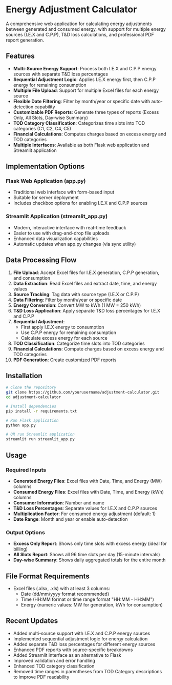 # Energy Adjustment Calculator

A comprehensive web application for calculating energy adjustments between generated and consumed energy, with support for multiple energy sources (I.E.X and C.P.P), T&D loss calculations, and professional PDF report generation.

## Features

- **Multi-Source Energy Support**: Process both I.E.X and C.P.P energy sources with separate T&D loss percentages
- **Sequential Adjustment Logic**: Applies I.E.X energy first, then C.P.P energy for remaining consumption
- **Multiple File Upload**: Support for multiple Excel files for each energy source
- **Flexible Date Filtering**: Filter by month/year or specific date with auto-detection capability
- **Customizable PDF Reports**: Generate three types of reports (Excess Only, All Slots, Day-wise Summary)
- **TOD Category Classification**: Categorizes time slots into TOD categories (C1, C2, C4, C5)
- **Financial Calculations**: Computes charges based on excess energy and TOD categories
- **Multiple Interfaces**: Available as both Flask web application and Streamlit application

## Implementation Options

### Flask Web Application (app.py)
- Traditional web interface with form-based input
- Suitable for server deployment
- Includes checkbox options for enabling I.E.X and C.P.P sources

### Streamlit Application (streamlit_app.py)
- Modern, interactive interface with real-time feedback
- Easier to use with drag-and-drop file uploads
- Enhanced data visualization capabilities
- Automatic updates when app.py changes (via sync utility)

## Data Processing Flow

1. **File Upload**: Accept Excel files for I.E.X generation, C.P.P generation, and consumption
2. **Data Extraction**: Read Excel files and extract date, time, and energy values
3. **Source Tracking**: Tag data with source type (I.E.X or C.P.P)
4. **Data Filtering**: Filter by month/year or specific date
5. **Energy Conversion**: Convert MW to kWh (1 MW = 250 kWh)
6. **T&D Loss Application**: Apply separate T&D loss percentages for I.E.X and C.P.P
7. **Sequential Adjustment**:
   - First apply I.E.X energy to consumption
   - Use C.P.P energy for remaining consumption
   - Calculate excess energy for each source
8. **TOD Classification**: Categorize time slots into TOD categories
9. **Financial Calculations**: Compute charges based on excess energy and TOD categories
10. **PDF Generation**: Create customized PDF reports

## Installation

```bash
# Clone the repository
git clone https://github.com/yourusername/adjustment-calculator.git
cd adjustment-calculator

# Install dependencies
pip install -r requirements.txt

# Run Flask application
python app.py

# OR run Streamlit application
streamlit run streamlit_app.py
```

## Usage

### Required Inputs
- **Generated Energy Files**: Excel files with Date, Time, and Energy (MW) columns
- **Consumed Energy Files**: Excel files with Date, Time, and Energy (kWh) columns
- **Consumer Information**: Number and name
- **T&D Loss Percentages**: Separate values for I.E.X and C.P.P sources
- **Multiplication Factor**: For consumed energy adjustment (default: 1)
- **Date Range**: Month and year or enable auto-detection

### Output Options
- **Excess Only Report**: Shows only time slots with excess energy (ideal for billing)
- **All Slots Report**: Shows all 96 time slots per day (15-minute intervals)
- **Day-wise Summary**: Shows daily aggregated totals for the entire month

## File Format Requirements

- Excel files (.xlsx, .xls) with at least 3 columns:
  - Date (dd/mm/yyyy format recommended)
  - Time (HH:MM format or time range format "HH:MM - HH:MM")
  - Energy (numeric values: MW for generation, kWh for consumption)

## Recent Updates

- Added multi-source support with I.E.X and C.P.P energy sources
- Implemented sequential adjustment logic for energy calculation
- Added separate T&D loss percentages for different energy sources
- Enhanced PDF reports with source-specific breakdowns
- Added Streamlit interface as an alternative to Flask
- Improved validation and error handling
- Enhanced TOD category classification
- Removed time ranges in parentheses from TOD Category descriptions to improve PDF readability
